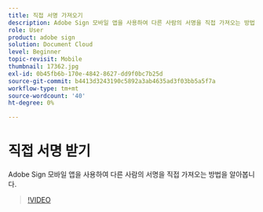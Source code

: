 ```yaml
---
title: 직접 서명 가져오기
description: Adobe Sign 모바일 앱을 사용하여 다른 사람의 서명을 직접 가져오는 방법 알아보기
role: User
product: adobe sign
solution: Document Cloud
level: Beginner
topic-revisit: Mobile
thumbnail: 17362.jpg
exl-id: 0b45fb6b-170e-4842-8627-dd9f0bc7b25d
source-git-commit: b4413d3243190c5892a3ab4635ad3f03bb5a5f7a
workflow-type: tm+mt
source-wordcount: '40'
ht-degree: 0%

---
```


# 직접 서명 받기

Adobe Sign 모바일 앱을 사용하여 다른 사람의 서명을 직접 가져오는 방법을 알아봅니다.

>[!VIDEO](https://video.tv.adobe.com/v/17362?hidetitle=true)
